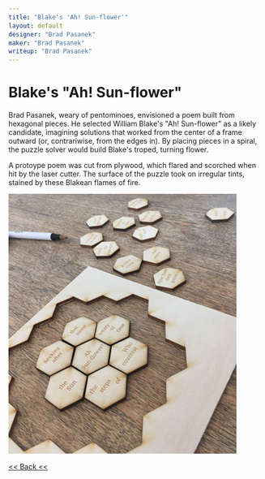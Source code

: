 ```yaml
---
title: "Blake's 'Ah! Sun-flower'"
layout: default
designer: "Brad Pasanek"
maker: "Brad Pasanek"
writeup: "Brad Pasanek"
---
```

# Blake's "Ah! Sun-flower"

Brad Pasanek, weary of pentominoes, envisioned a poem built from hexagonal pieces. He selected William Blake's "Ah! Sun-flower" as a likely candidate, imagining solutions that worked from the center of a frame outward (or, contrariwise, from the edges in). By placing pieces in a spiral, the puzzle solver would build Blake's troped, turning flower. 

A protoype poem was cut from plywood, which flared and scorched when hit by the laser cutter. The surface of the puzzle took on irregular tints, stained by these Blakean flames of fire.

![Ah! Sunflower](/images/sunflower.jpg)

[<< Back <<](..)
